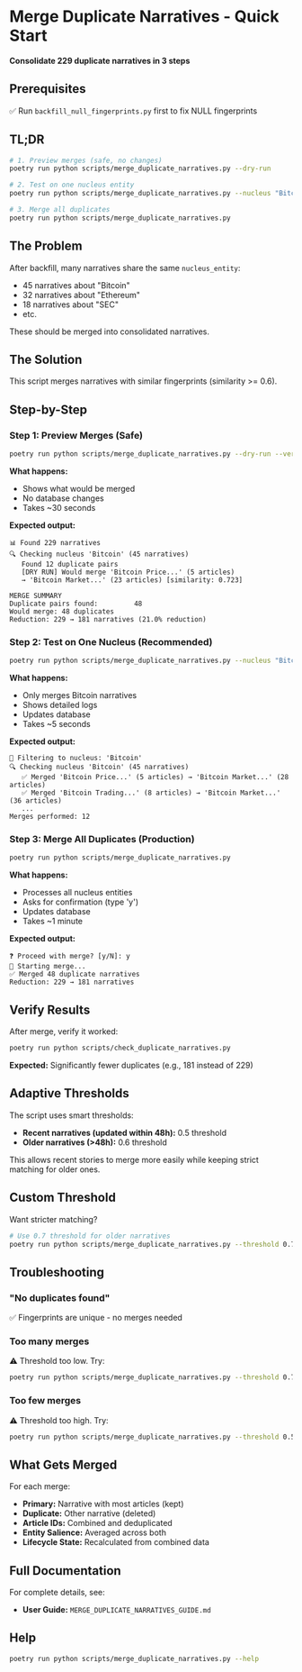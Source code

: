 # Merge Duplicate Narratives - Quick Start

**Consolidate 229 duplicate narratives in 3 steps**

## Prerequisites

✅ Run `backfill_null_fingerprints.py` first to fix NULL fingerprints

## TL;DR

```bash
# 1. Preview merges (safe, no changes)
poetry run python scripts/merge_duplicate_narratives.py --dry-run

# 2. Test on one nucleus entity
poetry run python scripts/merge_duplicate_narratives.py --nucleus "Bitcoin" --verbose

# 3. Merge all duplicates
poetry run python scripts/merge_duplicate_narratives.py
```

## The Problem

After backfill, many narratives share the same `nucleus_entity`:
- 45 narratives about "Bitcoin"
- 32 narratives about "Ethereum"
- 18 narratives about "SEC"
- etc.

These should be merged into consolidated narratives.

## The Solution

This script merges narratives with similar fingerprints (similarity >= 0.6).

## Step-by-Step

### Step 1: Preview Merges (Safe)

```bash
poetry run python scripts/merge_duplicate_narratives.py --dry-run --verbose
```

**What happens:**
- Shows what would be merged
- No database changes
- Takes ~30 seconds

**Expected output:**
```
📊 Found 229 narratives
🔍 Checking nucleus 'Bitcoin' (45 narratives)
   Found 12 duplicate pairs
   [DRY RUN] Would merge 'Bitcoin Price...' (5 articles) 
   → 'Bitcoin Market...' (23 articles) [similarity: 0.723]

MERGE SUMMARY
Duplicate pairs found:         48
Would merge: 48 duplicates
Reduction: 229 → 181 narratives (21.0% reduction)
```

### Step 2: Test on One Nucleus (Recommended)

```bash
poetry run python scripts/merge_duplicate_narratives.py --nucleus "Bitcoin" --verbose
```

**What happens:**
- Only merges Bitcoin narratives
- Shows detailed logs
- Updates database
- Takes ~5 seconds

**Expected output:**
```
🎯 Filtering to nucleus: 'Bitcoin'
🔍 Checking nucleus 'Bitcoin' (45 narratives)
   ✅ Merged 'Bitcoin Price...' (5 articles) → 'Bitcoin Market...' (28 articles)
   ✅ Merged 'Bitcoin Trading...' (8 articles) → 'Bitcoin Market...' (36 articles)
   ...
Merges performed: 12
```

### Step 3: Merge All Duplicates (Production)

```bash
poetry run python scripts/merge_duplicate_narratives.py
```

**What happens:**
- Processes all nucleus entities
- Asks for confirmation (type 'y')
- Updates database
- Takes ~1 minute

**Expected output:**
```
❓ Proceed with merge? [y/N]: y
🚀 Starting merge...
✅ Merged 48 duplicate narratives
Reduction: 229 → 181 narratives
```

## Verify Results

After merge, verify it worked:

```bash
poetry run python scripts/check_duplicate_narratives.py
```

**Expected:** Significantly fewer duplicates (e.g., 181 instead of 229)

## Adaptive Thresholds

The script uses smart thresholds:
- **Recent narratives (updated within 48h):** 0.5 threshold
- **Older narratives (>48h):** 0.6 threshold

This allows recent stories to merge more easily while keeping strict matching for older ones.

## Custom Threshold

Want stricter matching?

```bash
# Use 0.7 threshold for older narratives
poetry run python scripts/merge_duplicate_narratives.py --threshold 0.7 --dry-run
```

## Troubleshooting

### "No duplicates found"
✅ Fingerprints are unique - no merges needed

### Too many merges
⚠️ Threshold too low. Try:
```bash
poetry run python scripts/merge_duplicate_narratives.py --threshold 0.7 --dry-run
```

### Too few merges
⚠️ Threshold too high. Try:
```bash
poetry run python scripts/merge_duplicate_narratives.py --threshold 0.5 --dry-run
```

## What Gets Merged

For each merge:
- **Primary:** Narrative with most articles (kept)
- **Duplicate:** Other narrative (deleted)
- **Article IDs:** Combined and deduplicated
- **Entity Salience:** Averaged across both
- **Lifecycle State:** Recalculated from combined data

## Full Documentation

For complete details, see:
- **User Guide:** `MERGE_DUPLICATE_NARRATIVES_GUIDE.md`

## Help

```bash
poetry run python scripts/merge_duplicate_narratives.py --help
```
